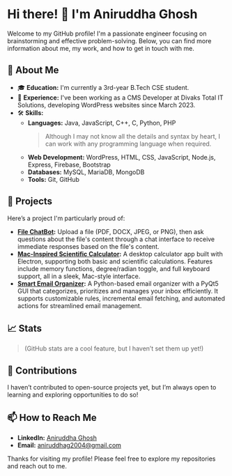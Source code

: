 # Hi there! 👋 I'm Aniruddha Ghosh

Welcome to my GitHub profile! I'm a passionate engineer focusing on brainstorming and effective problem-solving. Below, you can find more information about me, my work, and how to get in touch with me.

## 🚀 About Me

- 🎓 **Education:** I'm currently a 3rd-year B.Tech CSE student.
- 💼 **Experience:** I've been working as a CMS Developer at Divaks Total IT Solutions, developing WordPress websites since March 2023.
- 🛠 **Skills:**
  - **Languages:** Java, JavaScript, C++, C, Python, PHP  
    > Although I may not know all the details and syntax by heart, I can work with any programming language when required.
  - **Web Development:** WordPress, HTML, CSS, JavaScript, Node.js, Express, Firebase, Bootstrap
  - **Databases:** MySQL, MariaDB, MongoDB
  - **Tools:** Git, GitHub
  
## 🌟 Projects

Here’s a project I'm particularly proud of:

- **[File ChatBot](https://github.com/aniruddha2004/FileChatBot):** Upload a file (PDF, DOCX, JPEG, or PNG), then ask questions about the file's content through a chat interface to receive immediate responses based on the file's content.
- **[Mac-Inspired Scientific Calculator](https://github.com/aniruddha2004/MAC_Desktop_Calculator_App):** A desktop calculator app built with Electron, supporting both basic and scientific calculations. Features include memory functions, degree/radian toggle, and full keyboard support, all in a sleek, Mac-style interface.
- **[Smart Email Organizer](https://github.com/aniruddha2004/Smart_Email_Organizer):** A Python-based email organizer with a PyQt5 GUI that categorizes, prioritizes and manages your inbox efficiently. It supports customizable rules, incremental email fetching, and automated actions for streamlined email management.

## 📈 Stats

> (GitHub stats are a cool feature, but I haven’t set them up yet!)

## 🤝 Contributions

I haven’t contributed to open-source projects yet, but I’m always open to learning and exploring opportunities to do so!

## 📫 How to Reach Me

- **LinkedIn:** [Aniruddha Ghosh](https://www.linkedin.com/in/aniruddha-ghosh-87428824b)
- **Email:** [aniruddhag2004@gmail.com](mailto:aniruddhag2004@gmail.com)

Thanks for visiting my profile! Please feel free to explore my repositories and reach out to me.
